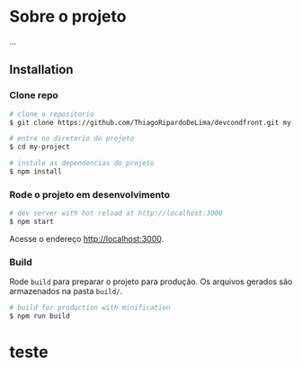 # Sobre o projeto

...

## Installation

### Clone repo

``` bash
# clone o repositorio
$ git clone https://github.com/ThiagoRipardoDeLima/devcondfront.git my-project

# entre no diretorio do projeto
$ cd my-project

# instale as dependencias do projeto
$ npm install
```

### Rode o projeto em desenvolvimento

``` bash
# dev server with hot reload at http://localhost:3000
$ npm start
```

Acesse o endereço [http://localhost:3000](http://localhost:3000).

### Build

Rode `build` para preparar o projeto para produção. Os arquivos gerados são armazenados na pasta `build/`.

```bash
# build for production with minification
$ npm run build
```

# teste